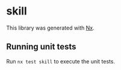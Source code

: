 # skill

This library was generated with [Nx](https://nx.dev).

## Running unit tests

Run `nx test skill` to execute the unit tests.
